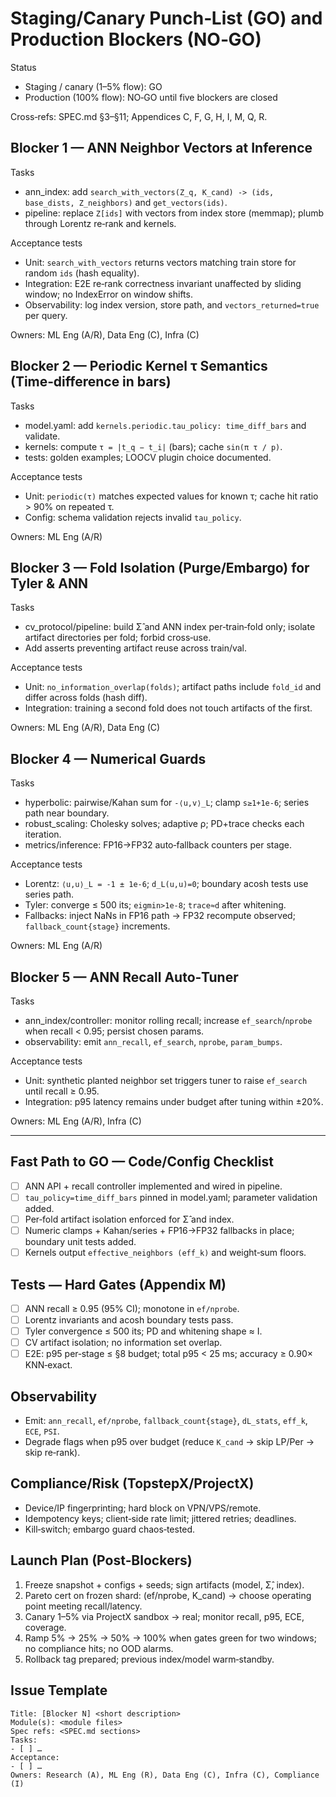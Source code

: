 # Staging/Canary Punch‑List (GO) and Production Blockers (NO‑GO)

Status
- Staging / canary (1–5% flow): GO
- Production (100% flow): NO‑GO until five blockers are closed

Cross‑refs: SPEC.md §3–§11; Appendices C, F, G, H, I, M, Q, R.

## Blocker 1 — ANN Neighbor Vectors at Inference

Tasks
- ann_index: add `search_with_vectors(Z_q, K_cand) -> (ids, base_dists, Z_neighbors)` and `get_vectors(ids)`.
- pipeline: replace `Z[ids]` with vectors from index store (memmap); plumb through Lorentz re‑rank and kernels.

Acceptance tests
- Unit: `search_with_vectors` returns vectors matching train store for random `ids` (hash equality).
- Integration: E2E re‑rank correctness invariant unaffected by sliding window; no IndexError on window shifts.
- Observability: log index version, store path, and `vectors_returned=true` per query.

Owners: ML Eng (A/R), Data Eng (C), Infra (C)

## Blocker 2 — Periodic Kernel τ Semantics (Time‑difference in bars)

Tasks
- model.yaml: add `kernels.periodic.tau_policy: time_diff_bars` and validate.
- kernels: compute `τ = |t_q − t_i|` (bars); cache `sin(π τ / p)`.
- tests: golden examples; LOOCV plugin choice documented.

Acceptance tests
- Unit: `periodic(τ)` matches expected values for known τ; cache hit ratio > 90% on repeated τ.
- Config: schema validation rejects invalid `tau_policy`.

Owners: ML Eng (A/R)

## Blocker 3 — Fold Isolation (Purge/Embargo) for Tyler & ANN

Tasks
- cv_protocol/pipeline: build Σ̂ and ANN index per‑train‑fold only; isolate artifact directories per fold; forbid cross‑use.
- Add asserts preventing artifact reuse across train/val.

Acceptance tests
- Unit: `no_information_overlap(folds)`; artifact paths include `fold_id` and differ across folds (hash diff).
- Integration: training a second fold does not touch artifacts of the first.

Owners: ML Eng (A/R), Data Eng (C)

## Blocker 4 — Numerical Guards

Tasks
- hyperbolic: pairwise/Kahan sum for `-⟨u,v⟩_L`; clamp `s≥1+1e-6`; series path near boundary.
- robust_scaling: Cholesky solves; adaptive ρ; PD+trace checks each iteration.
- metrics/inference: FP16→FP32 auto‑fallback counters per stage.

Acceptance tests
- Lorentz: `⟨u,u⟩_L = -1 ± 1e-6`; `d_L(u,u)=0`; boundary acosh tests use series path.
- Tyler: converge ≤ 500 its; `eigmin>1e-8`; `trace≈d` after whitening.
- Fallbacks: inject NaNs in FP16 path → FP32 recompute observed; `fallback_count{stage}` increments.

Owners: ML Eng (A/R)

## Blocker 5 — ANN Recall Auto‑Tuner

Tasks
- ann_index/controller: monitor rolling recall; increase `ef_search`/`nprobe` when recall < 0.95; persist chosen params.
- observability: emit `ann_recall`, `ef_search`, `nprobe`, `param_bumps`.

Acceptance tests
- Unit: synthetic planted neighbor set triggers tuner to raise `ef_search` until recall ≥ 0.95.
- Integration: p95 latency remains under budget after tuning within ±20%.

Owners: ML Eng (A/R), Infra (C)

---

## Fast Path to GO — Code/Config Checklist
- [ ] ANN API + recall controller implemented and wired in pipeline.
- [ ] `tau_policy=time_diff_bars` pinned in model.yaml; parameter validation added.
- [ ] Per‑fold artifact isolation enforced for Σ̂ and index.
- [ ] Numeric clamps + Kahan/series + FP16→FP32 fallbacks in place; boundary unit tests added.
- [ ] Kernels output `effective_neighbors (eff_k)` and weight‑sum floors.

## Tests — Hard Gates (Appendix M)
- [ ] ANN recall ≥ 0.95 (95% CI); monotone in `ef/nprobe`.
- [ ] Lorentz invariants and acosh boundary tests pass.
- [ ] Tyler convergence ≤ 500 its; PD and whitening shape ≈ I.
- [ ] CV artifact isolation; no information set overlap.
- [ ] E2E: p95 per‑stage ≤ §8 budget; total p95 < 25 ms; accuracy ≥ 0.90× KNN‑exact.

## Observability
- Emit: `ann_recall`, `ef/nprobe`, `fallback_count{stage}`, `dL_stats`, `eff_k`, `ECE`, `PSI`.
- Degrade flags when p95 over budget (reduce `K_cand` → skip LP/Per → skip re‑rank).

## Compliance/Risk (TopstepX/ProjectX)
- Device/IP fingerprinting; hard block on VPN/VPS/remote.
- Idempotency keys; client‑side rate limit; jittered retries; deadlines.
- Kill‑switch; embargo guard chaos‑tested.

## Launch Plan (Post‑Blockers)
1) Freeze snapshot + configs + seeds; sign artifacts (model, Σ̂, index).
2) Pareto cert on frozen shard: (ef/nprobe, K_cand) → choose operating point meeting recall/latency.
3) Canary 1–5% via ProjectX sandbox → real; monitor recall, p95, ECE, coverage.
4) Ramp 5% → 25% → 50% → 100% when gates green for two windows; no compliance hits; no OOD alarms.
5) Rollback tag prepared; previous index/model warm‑standby.

## Issue Template
```
Title: [Blocker N] <short description>
Module(s): <module files>
Spec refs: <SPEC.md sections>
Tasks:
- [ ] …
Acceptance:
- [ ] …
Owners: Research (A), ML Eng (R), Data Eng (C), Infra (C), Compliance (I)
```

